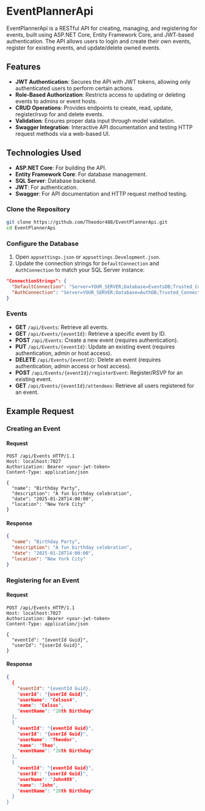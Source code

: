 # EventPlannerApi

EventPlannerApi is a RESTful API for creating, managing, and registering for events, built using ASP.NET Core, Entity Framework Core, and JWT-based authentication. The API allows users to login and create their own events, register for existing events, and update/delete owned events.

## Features

- **JWT Authentication**: Secures the API with JWT tokens, allowing only authenticated users to perform certain actions.
- **Role-Based Authorization**: Restricts access to updating or deleting events to admins or event hosts.
- **CRUD Operations**: Provides endpoints to create, read, update, register/rsvp for and delete events.
- **Validation**: Ensures proper data input through model validation.
- **Swagger Integration**: Interactive API documentation and testing HTTP request methods via a web-based UI.

## Technologies Used

- **ASP.NET Core**: For building the API.
- **Entity Framework Core**: For database management.
- **SQL Server**: Database backend.
- **JWT**: For authentication.
- **Swagger**: For API documentation and HTTP request method testing.

### Clone the Repository
```bash
git clone https://github.com/Theodor488/EventPlannerApi.git
cd EventPlannerApi
```

### Configure the Database
1. Open `appsettings.json` or `appsettings.Development.json`.
2. Update the connection strings for `DefaultConnection` and `AuthConnection` to match your SQL Server instance:

```json
"ConnectionStrings": {
  "DefaultConnection": "Server=YOUR_SERVER;Database=EventsDB;Trusted_Connection=True;",
  "AuthConnection": "Server=YOUR_SERVER;Database=AuthDB;Trusted_Connection=True;"
}
```

### Events
- **GET** `/api/Events`: Retrieve all events.
- **GET** `/api/Events/{eventId}`: Retrieve a specific event by ID.
- **POST** `/api/Events`: Create a new event (requires authentication).
- **PUT** `/api/Events/{eventId}`: Update an existing event (requires authentication, admin or host access).
- **DELETE** `/api/Events/{eventId}`: Delete an event (requires authentication, admin access or host access).
- **POST** `/api/Events/{eventId}/registerEvent`: Register/RSVP for an existing event.
- **GET** `/api/Events/{eventId}/attendees`: Retrieve all users registered for an event. 

## Example Request

### Creating an Event
#### Request
```http
POST /api/Events HTTP/1.1
Host: localhost:7027
Authorization: Bearer <your-jwt-token>
Content-Type: application/json

{
  "name": "Birthday Party",
  "description": "A fun birthday celebration",
  "date": "2025-01-28T14:00:00",
  "location": "New York City"
}
```
#### Response
```json
{
  "name": "Birthday Party",
  "description": "A fun birthday celebration",
  "date": "2025-01-28T14:00:00",
  "location": "New York City"
}
```

### Registering for an Event
#### Request
```http
POST /api/Events HTTP/1.1
Host: localhost:7027
Authorization: Bearer <your-jwt-token>
Content-Type: application/json

{
  "eventId": "{eventId Guid}",
  "userId": "{userId Guid}",
}
```
#### Response
```json
{
  {
    "eventId": "{eventId Guid},
    "userId": "{userId Guid}",
    "userName": "Celsus4",
    "name": "Celsus",
    "eventName": "28th Birthday"
  },
  {
    "eventId": "{eventId Guid}",
    "userId": "{userId Guid}",
    "userName": "Theodor",
    "name": "Theo",
    "eventName": "28th Birthday"
  },
  {
    "eventId": "{eventId Guid}",
    "userId": "{userId Guid}",
    "userName": "John488",
    "name": "John",
    "eventName": "28th Birthday"
  }
}
```
